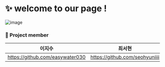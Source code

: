 

# ✨ welcome to our page !

![image](https://user-images.githubusercontent.com/114379800/203043928-83ccc1c6-5a22-4adb-afdb-07f8a1118d2e.png)




 ### 👀 Project member
 
|이지수|최서현|김유성|고한별
|------------------------------|-----|----|----|
|https://github.com/easywater030|https://github.com/seohyuniiii|https://github.com/powerys90|https://github.com/rhgksquf1

  




